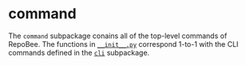 # command
The `command` subpackage conains all of the top-level commands of RepoBee.  The
functions in [`__init__.py`](__init__.py) correspond 1-to-1 with the CLI
commands defined in the [`cli`](../cli) subpackage.

